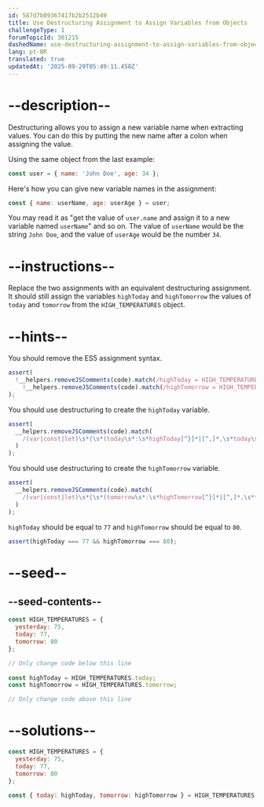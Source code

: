 ```yaml
---
id: 587d7b89367417b2b2512b49
title: Use Destructuring Assignment to Assign Variables from Objects
challengeType: 1
forumTopicId: 301215
dashedName: use-destructuring-assignment-to-assign-variables-from-objects
lang: pt-BR
translated: true
updatedAt: '2025-09-29T05:49:11.458Z'
---
```


# --description--

Destructuring allows you to assign a new variable name when extracting values. You can do this by putting the new name after a colon when assigning the value.

Using the same object from the last example:

```js
const user = { name: 'John Doe', age: 34 };
```

Here's how you can give new variable names in the assignment:

```js
const { name: userName, age: userAge } = user;
```

You may read it as "get the value of `user.name` and assign it to a new variable named `userName`" and so on. The value of `userName` would be the string `John Doe`, and the value of `userAge` would be the number `34`.

# --instructions--

Replace the two assignments with an equivalent destructuring assignment. It should still assign the variables `highToday` and `highTomorrow` the values of `today` and `tomorrow` from the `HIGH_TEMPERATURES` object.

# --hints--

You should remove the ES5 assignment syntax.

```js
assert(
  !__helpers.removeJSComments(code).match(/highToday = HIGH_TEMPERATURES\.today/g) &&
    !__helpers.removeJSComments(code).match(/highTomorrow = HIGH_TEMPERATURES\.tomorrow/g)
);
```

You should use destructuring to create the `highToday` variable.

```js
assert(
  __helpers.removeJSComments(code).match(
    /(var|const|let)\s*{\s*(today\s*:\s*highToday[^}]*|[^,]*,\s*today\s*:\s*highToday\s*)}\s*=\s*HIGH_TEMPERATURES(;|\s+|\/\/)/g
  )
);
```

You should use destructuring to create the `highTomorrow` variable.

```js
assert(
  __helpers.removeJSComments(code).match(
    /(var|const|let)\s*{\s*(tomorrow\s*:\s*highTomorrow[^}]*|[^,]*,\s*tomorrow\s*:\s*highTomorrow\s*)}\s*=\s*HIGH_TEMPERATURES(;|\s+|\/\/)/g
  )
);
```

`highToday` should be equal to `77` and `highTomorrow` should be equal to `80`.

```js
assert(highToday === 77 && highTomorrow === 80);
```

# --seed--

## --seed-contents--

```js
const HIGH_TEMPERATURES = {
  yesterday: 75,
  today: 77,
  tomorrow: 80
};

// Only change code below this line
  
const highToday = HIGH_TEMPERATURES.today;
const highTomorrow = HIGH_TEMPERATURES.tomorrow; 

// Only change code above this line
```

# --solutions--

```js
const HIGH_TEMPERATURES = {
  yesterday: 75,
  today: 77,
  tomorrow: 80
};

const { today: highToday, tomorrow: highTomorrow } = HIGH_TEMPERATURES;
```
